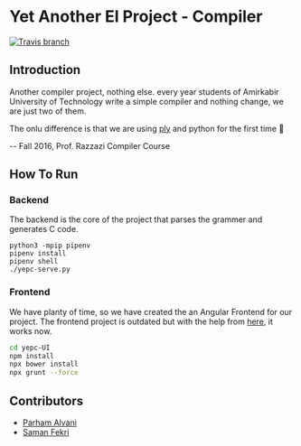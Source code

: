 # Yet Another El Project - Compiler

[![Travis branch](https://img.shields.io/travis/com/1995parham/yepc/master.svg?style=flat-square)](https://travis-ci.com/1995parham/yepc)

## Introduction

Another compiler project, nothing else. every year students of
Amirkabir University of Technology write a simple compiler and
nothing change, we are just two of them.

The onlu difference is that we are using [ply](https://github.com/dabeaz/ply) and python for the first time :dancer:

-- Fall 2016, Prof. Razzazi Compiler Course

## How To Run

### Backend
The backend is the core of the project that parses the grammer and generates C code.

```
python3 -mpip pipenv
pipenv install
pipenv shell
./yepc-serve.py
```

### Frontend
We have planty of time, so we have created the an Angular Frontend for our project.
The frontend project is outdated but with the help from [here](https://stackoverflow.com/questions/55921442/how-to-fix-referenceerror-primordials-is-not-defined-in-node),
it works now.

```sh
cd yepc-UI
npm install
npx bower install
npx grunt --force
```

## Contributors

- [Parham Alvani](https://github.com/1995parham)
- [Saman Fekri](https://github.com/samanfekri)
